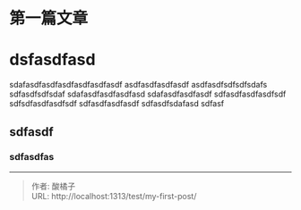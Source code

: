 # 第一篇文章



# dsfasdfasd 

sdafasdfasdfasdfasdfasdfasdf
asdfasdfasdfasdf
asdfasdfsdfsdfsdafs
sdfasdfsdfsdaf
sdafasdfasdfasdfasd
sdafasdfasdfasdf
sdfasdfasdfasdfsdf
sdfsdfasdfasdfsdf
sdfasdfasdfasdf
sdfasdfsdafasd
sdfasf


## sdfasdf 

### sdfasdfas

---

> 作者: 酸橘子  
> URL: http://localhost:1313/test/my-first-post/  

